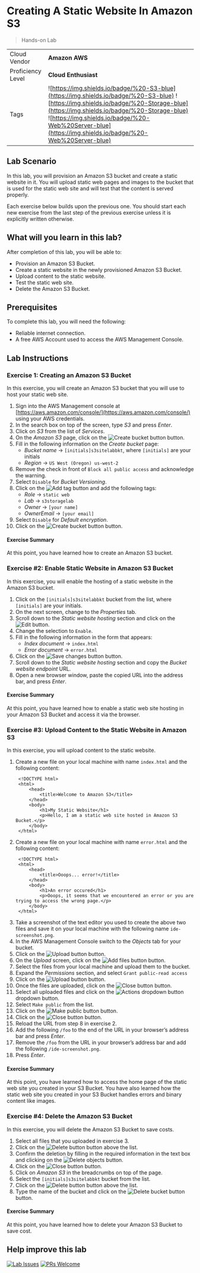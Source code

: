 # Creating A Static Website In Amazon S3

> Hands-on Lab

|                   |                       |
| :---------------- | :-------------------- |
| Cloud Vendor      | **Amazon AWS**        |
| Proficiency Level | **Cloud  Enthusiast** |
| Tags              | ![https://img.shields.io/badge/%20-S3-blue](https://img.shields.io/badge/%20-S3-blue) ![https://img.shields.io/badge/%20-Storage-blue](https://img.shields.io/badge/%20-Storage-blue) ![https://img.shields.io/badge/%20-Web%20Server-blue](https://img.shields.io/badge/%20-Web%20Server-blue) |

## Lab Scenario

In this lab, you will provision an Amazon S3 bucket and create a static website in it. You will upload static web pages and images to the bucket that is used for the static web site and will test that the content is served properly.

Each exercise below builds upon the previous one. You should start each new exercise from the last step of the previous exercise unless it is explicitly written otherwise.

## What will you learn in this lab?

After completion of this lab, you will be able to:

- Provision an Amazon S3 Bucket.
- Create a static website in the newly provisioned Amazon S3 Bucket.
- Upload content to the static website.
- Test the static web site.
- Delete the Amazon S3 Bucket.

## Prerequisites

To complete this lab, you will need the following:

- Reliable internet connection.
- A free AWS Account used to access the AWS Management Console.

## Lab Instructions

### Exercise 1: Creating an Amazon S3 Bucket

In this exercise, you will create an Amazon S3 bucket that you will use to host your static web site.

1. Sign into the AWS Management console at [https://aws.amazon.com/console/](https://aws.amazon.com/console/) using your AWS credentials.
2. In the search box on top of the screen, type *S3* and press *Enter*.
3. Click on *S3* from the list of *Services*.
4. On the *Amazon S3* page, click on the ![Create bucket button](media/aws-create-bucket-orange-button.png) button.
5. Fill in the following information on the *Create bucket* page:
   - *Bucket name* → `[initials]s3sitelabbkt`, where `[initials]` are your initials
   - *Region* → `US West (Oregon) us-west-2`
6. Remove the check in front of `Block all public access` and acknowledge the warning.
7. Select `Disable` for *Bucket Versioning*.
8. Click on the ![Add tag button](media/aws-add-tag-button.png) and add the following tags:
   - *Role* → `static web`
   - *Lab* → `s3storagelab`
   - *Owner* → `[your name]`
   - *OwnerEmail* → `[your email]`
9. Select `Disable` for *Default encryption*.
10. Click on the ![Create bucket button](media/aws-create-bucket-orange-button.png) button.
 
#### Exercise Summary

At this point, you have learned how to create an Amazon S3 bucket.

### Exercise #2: Enable Static Website in Amazon S3 Bucket

In this exercise, you will enable the hosting of a static website in the Amazon S3 bucket.

1. Click on the `[initials]s3sitelabbkt` bucket from the list, where `[initials]` are your initials.
2. On the next screen, change to the *Properties* tab.
3. Scroll down to the *Static website hosting* section and click on the ![Edit button](media/aws-edit-button.png).
4. Change the selection to `Enable`.
5. Fill in the following information in the form that appears:
   - *Index document* → `index.html`
   - *Error document* → `error.html`
6. Click on the ![Save changes button](media/aws-save-changes-orange-button.png) button.
7. Scroll down to the *Static website hosting* section and copy the *Bucket website endpoint* URL.
8. Open a new browser window, paste the copied URL into the address bar, and press *Enter*.

#### Exercise Summary

At this point, you have learned how to enable a static web site hosting in your Amazon S3 Bucket and access it via the browser.

### Exercise #3: Upload Content to the Static Website in Amazon S3

In this exercise, you will upload content to the static website.

1. Create a new file on your local machine with name `index.html` and the following content:
   ```
    <!DOCTYPE html>
    <html>
        <head>
            <title>Welcome to Amazon S3</title>
        </head>
        <body>
            <h1>My Static Website</h1>
            <p>Hello, I am a static web site hosted in Amazon S3 Bucket.</p>
        </body>
    </html>
   ```
2. Create a new file on your local machine with name `error.html` and the following content:
   ```
    <!DOCTYPE html>
    <html>
        <head>
            <title>Ooops... error!</title>
        </head>
        <body>
            <h1>An error occured</h1>
            <p>Ooops, it seems that we encountered an error or you are trying to access the wrong page.</p>
        </body>
    </html>
   ```
3. Take a screenshot of the text editor you used to create the above two files and save it on your local machine with the following name `ide-screenshot.png`.
4. In the AWS Management Console switch to the *Objects* tab for your bucket.
5. Click on the ![Upload button](media/aws-upload-button.png) button.
6. On the *Upload* screen, click on the ![Add files button](media/aws-add-files-button.png) button.
7. Select the files from your local machine and upload them to the bucket.
8. Expand the *Permissions* section, and select `Grant public-read access`
9. Click on the ![Upload button](media/aws-upload-button.png) button.
10. Once the files are uploaded, click on the ![Close button](media/aws-close-button.png) button.
11. Select all uploaded files and click on the ![Actions dropdown button](media/aws-actions-dropdown-button.png) dropdown button.
12. Select `Make public` from the list.
13. Click on the ![Make public button](media/aws-make-public-button.png) button.
14. Click on the ![Close button](media/aws-close-button.png) button.
15. Reload the URL from step 8 in exercise 2.
16. Add the following `/foo` to the end of the URL in your browser’s address bar and press *Enter*.
17. Remove the `/foo` from the URL in your browser’s address bar and add the following `/ide-screenshot.png`.
18. Press *Enter*.

#### Exercise Summary

At this point, you have learned how to access the home page of the static web site you created in your S3 Bucket. You have also learned how the static web site you created in your S3 Bucket handles errors and binary content like images.

### Exercise #4: Delete the Amazon S3 Bucket

In this exercise, you will delete the Amazon S3 Bucket to save costs.

1. Select all files that you uploaded in exercise 3.
2. Click on the ![Delete button](media/aws-delete-button.png) button above the list.
3. Confirm the deletion by filling in the required information in the text box and clicking on the ![Delete objects](media/aws-delete-objects-orange-button.png) button.
4. Click on the ![Close button](media/aws-close-button.png) button.
5. Click on *Amazon S3* in the breadcrumbs on top of the page.
6. Select the `[initials]s3sitelabbkt` bucket from the list.
7. Click on the ![Delete button](media/aws-delete-button.png) button above the list.
8. Type the name of the bucket and click on the ![Delete bucket button](media/aws-delete-bucket-orange-button.png) button.
 
#### Exercise Summary

At this point, you have learned how to delete your Amazon S3 Bucket to save cost.

## Help improve this lab

[![Lab Issues](https://img.shields.io/github/issues/crimsonpinnacle/cloud-labs)](https://github.com/CrimsonPinnacle/cloud-labs/issues/new?assignees=toddysm&labels=new+lab&template=bug_template.md&title=) [![PRs Welcome](https://img.shields.io/badge/PRs-welcome-brightgreen.svg)](https://github.com/CrimsonPinnacle/cloud-labs/pulls)